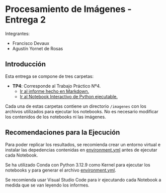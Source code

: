 # Procesamiento de Imágenes - Entrega 2
Integrantes:
- Francisco Devaux
- Agustín Yornet de Rosas

## Introducción
Esta entrega se compone de tres carpetas:
- **TP4**: Corresponde al Trabajo Práctico Nº4.
  - [Ir al informe hecho en Markdown.](./TP4/informe.md)
  - [Ir al Notebook Interactivo de Python ejecutable.](./TP4/PDI_TP4.ipynb)

Cada una de estas carpetas contiene un directorio `/imagenes` con los archivos utilizados para ejecutar los notebooks. No es necesario modificar los contenidos de los notebooks ni las imágenes.

## Recomendaciones para la Ejecución
Para poder replicar los resultados, se recomienda crear un entorno virtual e instalar las depedencias contenidas en [environment.yml](environment.yml) antes de ejecutar cada Notebook. 

Se ha utilizado Conda con Python 3.12.9 como Kernel para ejecutar los notebooks y para generar el archivo [environment.yml](environment.yml).

Se recomienda usar Visual Studio Code para ir ejecutando cada Notebook a medida que se van leyendo los informes.